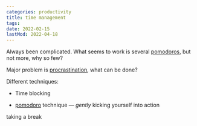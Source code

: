 ```yaml
---
categories: productivity
title: time management
tags:
date: 2022-02-15
lastMod: 2022-04-18
---
```

Always been complicated. What seems to work is several [pomodoros](/page/pomodoro), but not more, why so few?

Major problem is [procrastination](/page/procrastination), what can be done?

Different techniques:

  + Time blocking

  + [pomodoro](/page/pomodoro) technique — _gently_ kicking yourself into action

taking a break
